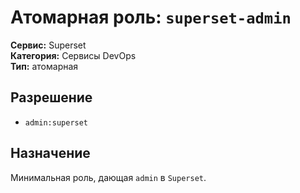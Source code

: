 # Атомарная роль: `superset-admin`

**Сервис:** Superset  
**Категория:** Сервисы DevOps  
**Тип:** атомарная

## Разрешение
- `admin:superset`

## Назначение
Минимальная роль, дающая `admin` в `Superset`.
